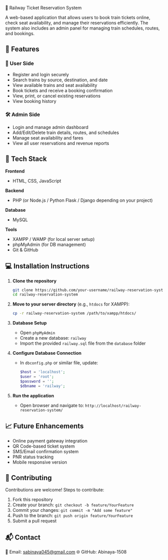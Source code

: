 🚆 Railway Ticket Reservation System

A web-based application that allows users to book train tickets online, check seat availability, and manage their reservations efficiently. The system also includes an admin panel for managing train schedules, routes, and bookings.

## 📌 Features

### 👤 User Side

* Register and login securely
* Search trains by source, destination, and date
* View available trains and seat availability
* Book tickets and receive a booking confirmation
* View, print, or cancel existing reservations
* View booking history

### 🛠️ Admin Side

* Login and manage admin dashboard
* Add/Edit/Delete train details, routes, and schedules
* Manage seat availability and fares
* View all user reservations and revenue reports

## 🧰 Tech Stack

**Frontend**

* HTML, CSS, JavaScript

**Backend**

* PHP (or Node.js / Python Flask / Django depending on your project)

**Database**

* MySQL

**Tools**

* XAMPP / WAMP (for local server setup)
* phpMyAdmin (for DB management)
* Git & GitHub

## 💻 Installation Instructions

1. **Clone the repository**

   ```bash
   git clone https://github.com/your-username/railway-reservation-system.git
   cd railway-reservation-system
   ```

2. **Move to your server directory** (e.g., `htdocs` for XAMPP):

   ```bash
   cp -r railway-reservation-system /path/to/xampp/htdocs/
   ```

3. **Database Setup**

   * Open `phpMyAdmin`
   * Create a new database: `railway`
   * Import the provided `railway.sql` file from the `database` folder

4. **Configure Database Connection**

   * In `dbconfig.php` or similar file, update:

     ```php
     $host = 'localhost';
     $user = 'root';
     $password = '';
     $dbname = 'railway';
     ```

5. **Run the application**

   * Open browser and navigate to:
     `http://localhost/railway-reservation-system/`


## 📈 Future Enhancements

* Online payment gateway integration
* QR Code-based ticket system
* SMS/Email confirmation system
* PNR status tracking
* Mobile responsive version

## 🙌 Contributing

Contributions are welcome!
Steps to contribute:

1. Fork this repository
2. Create your branch: `git checkout -b feature/YourFeature`
3. Commit your changes: `git commit -m "Add some feature"`
4. Push to the branch: `git push origin feature/YourFeature`
5. Submit a pull request

## 📬 Contact

📧 Email: sabinaya045@gmail.com
🌐 GitHub: Abinaya-1508

